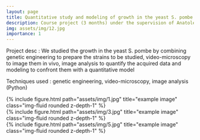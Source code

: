 ```yaml
---
layout: page
title: Quantitative study and modeling of growth in the yeast S. pombe
description: Course project (3 months) under the supervision of Anatole Chessel
img: assets/img/12.jpg
importance: 1
---
```


Project desc : We studied the growth in the yeast S. pombe by combining genetic engineering to prepare the strains to be studied, video-microscopy to image them in vivo, image analysis to quantify the acquired data and modeling to confront them with a quantitative model

Techniques used : genetic engineering, video-microscopy, image analysis (Python)

<div class="row">
    <div class="col-sm mt-3 mt-md-0">
        {% include figure.html path="assets/img/1.jpg" title="example image" class="img-fluid rounded z-depth-1" %}
    </div>
    <div class="col-sm mt-3 mt-md-0">
        {% include figure.html path="assets/img/3.jpg" title="example image" class="img-fluid rounded z-depth-1" %}
    </div>
    <div class="col-sm mt-3 mt-md-0">
        {% include figure.html path="assets/img/5.jpg" title="example image" class="img-fluid rounded z-depth-1" %}
    </div>
</div>
